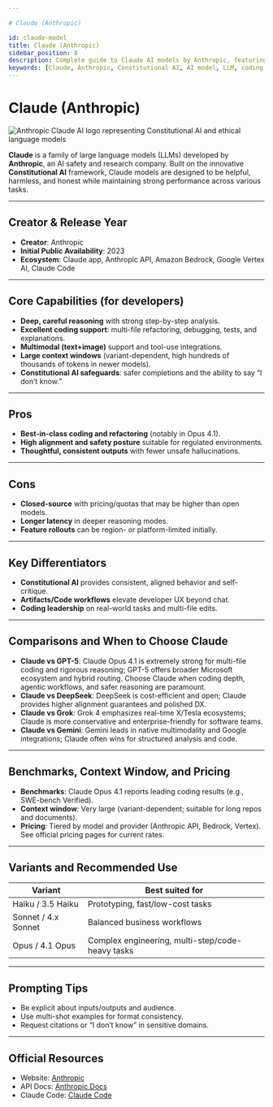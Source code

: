 ```yaml
---

# Claude (Anthropic)

id: claude-model
title: Claude (Anthropic)
sidebar_position: 8
description: Complete guide to Claude AI models by Anthropic, featuring Constitutional AI framework, advanced reasoning, and excellent coding capabilities
keywords: [Claude, Anthropic, Constitutional AI, AI model, LLM, coding assistant, reasoning, enterprise AI, safety AI, Claude Opus]
---
```


# Claude (Anthropic)



<img src="/img/artificial-intelligence/models/claude.svg" alt="Anthropic Claude AI logo representing Constitutional AI and ethical language models" class="ai-logo logo-claude" />

**Claude** is a family of large language models (LLMs) developed by **Anthropic**, an AI safety and research company. Built on the innovative **Constitutional AI** framework, Claude models are designed to be helpful, harmless, and honest while maintaining strong performance across various tasks.

---

## Creator & Release Year

- **Creator**: Anthropic  
- **Initial Public Availability**: 2023  
- **Ecosystem**: Claude app, Anthropic API, Amazon Bedrock, Google Vertex AI, Claude Code

---

## Core Capabilities (for developers)

- **Deep, careful reasoning** with strong step-by-step analysis.  
- **Excellent coding support**: multi-file refactoring, debugging, tests, and explanations.  
- **Multimodal (text+image)** support and tool-use integrations.  
- **Large context windows** (variant-dependent, high hundreds of thousands of tokens in newer models).  
- **Constitutional AI safeguards**: safer completions and the ability to say “I don’t know.”

---

## Pros

- **Best-in-class coding and refactoring** (notably in Opus 4.1).  
- **High alignment and safety posture** suitable for regulated environments.  
- **Thoughtful, consistent outputs** with fewer unsafe hallucinations.

---

## Cons

- **Closed-source** with pricing/quotas that may be higher than open models.  
- **Longer latency** in deeper reasoning modes.  
- **Feature rollouts** can be region- or platform-limited initially.

---

## Key Differentiators

- **Constitutional AI** provides consistent, aligned behavior and self-critique.  
- **Artifacts/Code workflows** elevate developer UX beyond chat.  
- **Coding leadership** on real-world tasks and multi-file edits.

---

## Comparisons and When to Choose Claude

- **Claude vs GPT-5**: Claude Opus 4.1 is extremely strong for multi-file coding and rigorous reasoning; GPT-5 offers broader Microsoft ecosystem and hybrid routing. Choose Claude when coding depth, agentic workflows, and safer reasoning are paramount.  
- **Claude vs DeepSeek**: DeepSeek is cost-efficient and open; Claude provides higher alignment guarantees and polished DX.  
- **Claude vs Grok**: Grok 4 emphasizes real-time X/Tesla ecosystems; Claude is more conservative and enterprise-friendly for software teams.  
- **Claude vs Gemini**: Gemini leads in native multimodality and Google integrations; Claude often wins for structured analysis and code.

---

## Benchmarks, Context Window, and Pricing

- **Benchmarks**: Claude Opus 4.1 reports leading coding results (e.g., SWE-bench Verified).  
- **Context window**: Very large (variant-dependent; suitable for long repos and documents).  
- **Pricing**: Tiered by model and provider (Anthropic API, Bedrock, Vertex). See official pricing pages for current rates.

---

## Variants and Recommended Use

| Variant | Best suited for |
|---|---|
| Haiku / 3.5 Haiku | Prototyping, fast/low-cost tasks |
| Sonnet / 4.x Sonnet | Balanced business workflows |
| Opus / 4.1 Opus | Complex engineering, multi-step/code-heavy tasks |

---

## Prompting Tips

- Be explicit about inputs/outputs and audience.  
- Use multi-shot examples for format consistency.  
- Request citations or “I don’t know” in sensitive domains.

---

## Official Resources

- Website: [Anthropic](https://www.anthropic.com)  
- API Docs: [Anthropic Docs](https://docs.anthropic.com)  
- Claude Code: [Claude Code](https://www.anthropic.com/claude-code)

